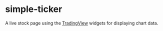 # simple-ticker

A live stock page using the [TradingView](https://tradingview.com) widgets for displaying
chart data.